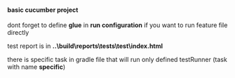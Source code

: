 #### basic cucumber project

dont forget to define **glue** in **run configuration** if you want to run feature file directly

test report is in **..\build\reports\tests\test\index.html**

there is specific task in gradle file that will run only defined testRunner (task with name **specific**)
